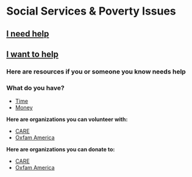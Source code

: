 # Social Services & Poverty Issues

## [I need help](#need_help)

## [I want to help](#want_to_help)

### <a name="need_help"></a>Here are resources if you or someone you know needs help

### <a name="want_to_help"></a>What do you have?

* [Time](#give_time)
* [Money](#give_money)

**<a name="give_time"></a> Here are organizations you can volunteer with:**

* [CARE](http://www.care.org/)
* [Oxfam America](https://www.oxfamamerica.org/)

**<a name="give_money"></a> Here are organizations you can donate to:**

* [CARE](http://www.care.org/)
* [Oxfam America](https://www.oxfamamerica.org/)
